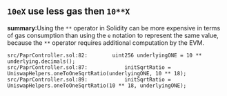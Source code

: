 ## `10eX` use less gas then `10**X`
**summary**:Using the `**` operator in Solidity can be more expensive in terms of gas consumption than using the `e` notation to represent the same value, because the `**` operator requires additional computation by the EVM.

```solidity
src/PaprController.sol:82:        uint256 underlyingONE = 10 ** underlying.decimals();
src/PaprController.sol:87:            initSqrtRatio = UniswapHelpers.oneToOneSqrtRatio(underlyingONE, 10 ** 18);
src/PaprController.sol:89:            initSqrtRatio = UniswapHelpers.oneToOneSqrtRatio(10 ** 18, underlyingONE);
```


